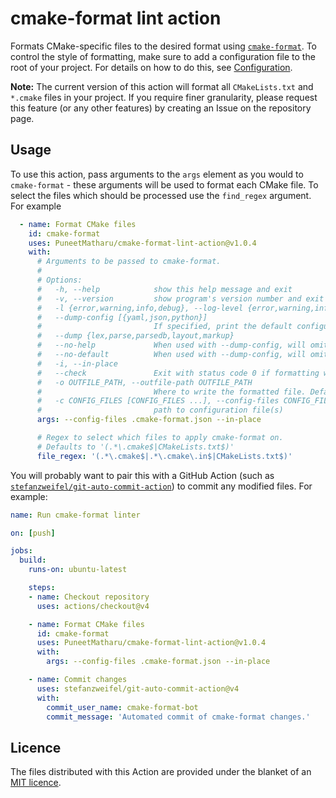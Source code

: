 # cmake-format lint action

Formats CMake-specific files to the desired format using [`cmake-format`](https://github.com/cheshirekow/cmake_format). To control the style of formatting, make sure to add a configuration file to the root of your project. For details on how to do this, see [Configuration](https://cmake-format.readthedocs.io/en/latest/configuration.html#configuration).

**Note:** The current version of this action will format all `CMakeLists.txt` and `*.cmake` files in your project. If you require finer granularity, please request this feature (or any other features) by creating an Issue on the repository page.

## Usage

To use this action, pass arguments to the `args` element as you would to `cmake-format` - these arguments will be used to format each CMake file. To select the files which should be processed use the `find_regex` argument.
For example

```yaml
  - name: Format CMake files
    id: cmake-format
    uses: PuneetMatharu/cmake-format-lint-action@v1.0.4
    with:
      # Arguments to be passed to cmake-format.
      #
      # Options:
      #   -h, --help            show this help message and exit
      #   -v, --version         show program's version number and exit
      #   -l {error,warning,info,debug}, --log-level {error,warning,info,debug}
      #   --dump-config [{yaml,json,python}]
      #                         If specified, print the default configuration to stdout and exit
      #   --dump {lex,parse,parsedb,layout,markup}
      #   --no-help             When used with --dump-config, will omit helptext comments in the output
      #   --no-default          When used with --dump-config, will omit any unmodified configuration value.
      #   -i, --in-place
      #   --check               Exit with status code 0 if formatting would not change file contents, or status code 1 if it would
      #   -o OUTFILE_PATH, --outfile-path OUTFILE_PATH
      #                         Where to write the formatted file. Default is stdout.
      #   -c CONFIG_FILES [CONFIG_FILES ...], --config-files CONFIG_FILES [CONFIG_FILES ...]
      #                         path to configuration file(s)
      args: --config-files .cmake-format.json --in-place

      # Regex to select which files to apply cmake-format on.
      # Defaults to '(.*\.cmake$|CMakeLists.txt$)'
      file_regex: '(.*\.cmake$|.*\.cmake\.in$|CMakeLists.txt$)'

```

You will probably want to pair this with a GitHub Action (such as
[`stefanzweifel/git-auto-commit-action`](https://github.com/stefanzweifel/git-auto-commit-action))
to commit any modified files. For example:

```yaml
name: Run cmake-format linter

on: [push]

jobs:
  build:
    runs-on: ubuntu-latest

    steps:
    - name: Checkout repository
      uses: actions/checkout@v4

    - name: Format CMake files
      id: cmake-format
      uses: PuneetMatharu/cmake-format-lint-action@v1.0.4
      with:
        args: --config-files .cmake-format.json --in-place

    - name: Commit changes
      uses: stefanzweifel/git-auto-commit-action@v4
      with:
        commit_user_name: cmake-format-bot
        commit_message: 'Automated commit of cmake-format changes.'
```

## Licence

The files distributed with this Action are provided under the blanket of an [MIT licence](LICENCE).
